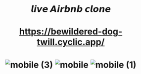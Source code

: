 <h1 align='center'> 𝙡𝙞𝙫𝙚 𝘼𝙞𝙧𝙗𝙣𝙗 𝙘𝙡𝙤𝙣𝙚 </h1>
<h1 align='center'>

https://bewildered-dog-twill.cyclic.app/

<h1 align='center'>

![mobile (3)](https://github.com/businesstechhindi/airbnb-clone/assets/133948484/10b10845-e8d1-42d2-9a82-aa66ce1dacf3)
![mobile](https://github.com/businesstechhindi/airbnb-clone/assets/133948484/0e53c2b2-1e92-4ad4-8d92-47c9a41666b0)
![mobile (1)](https://github.com/businesstechhindi/airbnb-clone/assets/133948484/4809a62e-93ab-4fd1-ab6d-040f342bb465)
